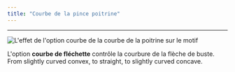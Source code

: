 ```yaml
---
title: "Courbe de la pince poitrine"
---
```


***

![L'effet de l'option courbe de la courbe de la poitrine sur le motif](sample.png)

L'option **courbe de fléchette** contrôle la courbure de la flèche de buste. From slightly curved convex, to straight, to slightly curved concave.




